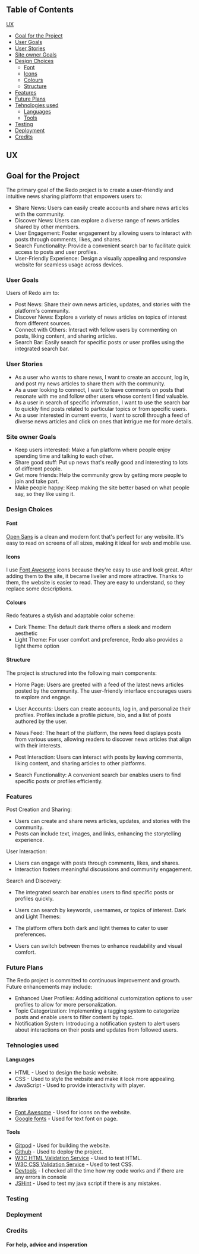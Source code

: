 ## Table of Contents
[UX](#ux)
  * [Goal for the Project](#goal-for-the-project)
  * [User Goals](#user-goals)
  * [User Stories](#user-stories)
  * [Site owner Goals](#site-owner-goals)
  * [Design Choices](#design-choices)
    * [Font](#font)
    * [Icons](#icons)
    * [Colours](#colours)
    * [Structure](#structure)
  * [Features](#features)    
  * [Future Plans](#future-plans)      
  * [Tehnologies used](#tehnologies-used)
    * [Languages](#languages)
    * [Tools](#tools)
  * [Testing](#testing)
  * [Deployment](#deployment)
  * [Credits](#credits)
  ## UX
## Goal for the Project
The primary goal of the Redo project is to create a user-friendly and intuitive news sharing platform that empowers users to:

* Share News: Users can easily create accounts and share news articles with the community.
* Discover News: Users can explore a diverse range of news articles shared by other members.
* User Engagement: Foster engagement by allowing users to interact with posts through comments, likes, and shares.
* Search Functionality: Provide a convenient search bar to facilitate quick access to posts and user profiles.
* User-Friendly Experience: Design a visually appealing and responsive website for seamless usage across devices.
### User Goals
Users of Redo aim to:

* Post News: Share their own news articles, updates, and stories with the platform's community.
* Discover News: Explore a variety of news articles on topics of interest from different sources.
* Connect with Others: Interact with fellow users by commenting on posts, liking content, and sharing articles.
* Search Bar: Easily search for specific posts or user profiles using the integrated search bar.
### User Stories
* As a user who wants to share news, I want to create an account, log in, and post my news articles to share them with the community.
* As a user looking to connect, I want to leave comments on posts that resonate with me and follow other users whose content I find valuable.
* As a user in search of specific information, I want to use the search bar to quickly find posts related to particular topics or from specific users.
* As a user interested in current events, I want to scroll through a feed of diverse news articles and click on ones that intrigue me for more details.
### Site owner Goals
* Keep users interested: Make a fun platform where people enjoy spending time and talking to each other.
* Share good stuff: Put up news that's really good and interesting to lots of different people.
* Get more friends: Help the community grow by getting more people to join and take part.
* Make people happy: Keep making the site better based on what people say, so they like using it.
### Design Choices
#### Font
[Open Sans](https://fonts.google.com/specimen/Open+Sans) is a clean and modern font that's perfect for any website. It's easy to read on screens of all sizes, making it ideal for web and mobile use.
#### Icons
I use [Font Awesome](https://fontawesome.com) icons because they're easy to use and look great. After adding them to the site, it became livelier and more attractive. Thanks to them, the website is easier to read. They are easy to understand, so they replace some descriptions.
#### Colours
Redo features a stylish and adaptable color scheme:

* Dark Theme: The default dark theme offers a sleek and modern aesthetic
* Light Theme: For user comfort and preference, Redo also provides a light theme option

#### Structure
The project is structured into the following main components:

* Home Page: Users are greeted with a feed of the latest news articles posted by the community. The user-friendly interface encourages users to explore and engage.

* User Accounts: Users can create accounts, log in, and personalize their profiles. Profiles include a profile picture, bio, and a list of posts authored by the user.

* News Feed: The heart of the platform, the news feed displays posts from various users, allowing readers to discover news articles that align with their interests.

* Post Interaction: Users can interact with posts by leaving comments, liking content, and sharing articles to other platforms.

* Search Functionality: A convenient search bar enables users to find specific posts or profiles efficiently.
### Features
Post Creation and Sharing:

* Users can create and share news articles, updates, and stories with the community.
* Posts can include text, images, and links, enhancing the storytelling experience.

User Interaction:

* Users can engage with posts through comments, likes, and shares.
* Interaction fosters meaningful discussions and community engagement.

Search and Discovery:

* The integrated search bar enables users to find specific posts or profiles quickly.
* Users can search by keywords, usernames, or topics of interest.
Dark and Light Themes:

* The platform offers both dark and light themes to cater to user preferences.
* Users can switch between themes to enhance readability and visual comfort.
### Future Plans
The Redo project is committed to continuous improvement and growth. Future enhancements may include:

* Enhanced User Profiles: Adding additional customization options to user profiles to allow for more personalization.
* Topic Categorization: Implementing a tagging system to categorize posts and enable users to filter content by topic.
* Notification System: Introducing a notification system to alert users about interactions on their posts and updates from followed users.
### Tehnologies used
#### Languages 
* HTML - Used to design the basic website.
* CSS - Used to style the website and make it look more appealing.
* JavaScript - Used to provide interactivity with player.
#### libraries
* [Font Awesome](https://fontawesome.com) - Used for icons on the website.
* [Google fonts](https://fonts.google.com) - Used for text font on page.
#### Tools
* [Gitpod](https://gitpod.io/workspaces) - Used for building the website.
* [Github](https://github.com/) - Used to deploy the project. 
* [W3C HTML Validation Service](https://validator.w3.org/) - Used to test HTML.
* [W3C CSS Validation Service](https://jigsaw.w3.org/css-validator/) - Used to test CSS.
* [Devtools](https://developer.chrome.com/docs/devtools/#:~:text=Chrome%20DevTools%20is%20a%20set,you%20can%20open%20Chrome%20DevTools.) - I checked all the time how my code works and if there are any errors in console
* [JSHint](https://jshint.com/) - Used to test my java script if there is any mistakes.
### Testing
### Deployment
### Credits 
#### For help, advice and insperation
